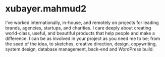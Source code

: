 # xubayer.mahmud2
I’ve worked internationally, in-house, and remotely on projects for leading brands, agencies, startups, and charities. I care deeply about creating world-class, useful, and beautiful products that help people and make a difference. I can be as involved in your project as you need me to be; from the seed of the idea, to sketches, creative direction, design, copywriting, system design, database management, back-end and WordPress build.